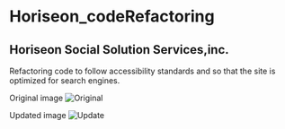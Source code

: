 # Horiseon_codeRefactoring
## Horiseon Social Solution Services,inc. 
Refactoring code to follow accessibility standards and so that the site is optimized for search engines.

Original image
![Original](Horiseon_codeRefactoring/assets/images/01-html-css-git-homework-demo.png)

Updated image
![Update](Horiseon_codeRefactoring/assets/images/Horiseon-code-refactor.png)
